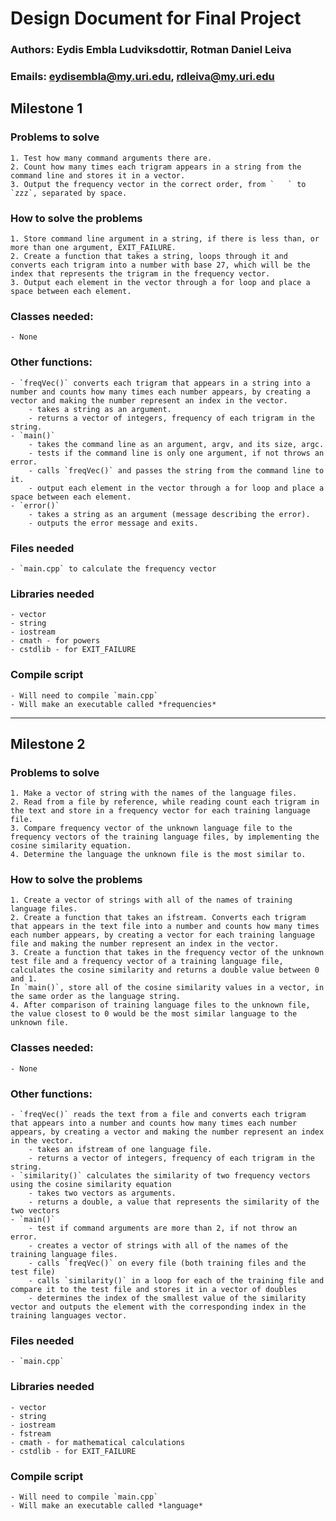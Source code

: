 # Design Document for Final Project
### Authors: Eydis Embla Ludviksdottir, Rotman Daniel Leiva
### Emails:  eydisembla@my.uri.edu,     rdleiva@my.uri.edu


## Milestone 1
### Problems to solve
    1. Test how many command arguments there are.
    2. Count how many times each trigram appears in a string from the command line and stores it in a vector.
    3. Output the frequency vector in the correct order, from `   ` to `zzz`, separated by space.

### How to solve the problems
    1. Store command line argument in a string, if there is less than, or more than one argument, EXIT_FAILURE.
    2. Create a function that takes a string, loops through it and converts each trigram into a number with base 27, which will be the index that represents the trigram in the frequency vector.
    3. Output each element in the vector through a for loop and place a space between each element.

### Classes needed:
    - None

### Other functions:
    - `freqVec()` converts each trigram that appears in a string into a number and counts how many times each number appears, by creating a vector and making the number represent an index in the vector.
        - takes a string as an argument.
        - returns a vector of integers, frequency of each trigram in the string.
    - `main()`
        - takes the command line as an argument, argv, and its size, argc.
        - tests if the command line is only one argument, if not throws an error.
        - calls `freqVec()` and passes the string from the command line to it.
        - output each element in the vector through a for loop and place a space between each element.
    - `error()`
        - takes a string as an argument (message describing the error).
        - outputs the error message and exits.

### Files needed
    - `main.cpp` to calculate the frequency vector

### Libraries needed
    - vector
    - string
    - iostream
    - cmath - for powers
    - cstdlib - for EXIT_FAILURE

### Compile script
    - Will need to compile `main.cpp`
    - Will make an executable called *frequencies*

********************************

## Milestone 2
### Problems to solve
    1. Make a vector of string with the names of the language files.
    2. Read from a file by reference, while reading count each trigram in the text and store in a frequency vector for each training language file.
    3. Compare frequency vector of the unknown language file to the frequency vectors of the training language files, by implementing the cosine similarity equation.
    4. Determine the language the unknown file is the most similar to.

### How to solve the problems
    1. Create a vector of strings with all of the names of training language files.
    2. Create a function that takes an ifstream. Converts each trigram that appears in the text file into a number and counts how many times each number appears, by creating a vector for each training language file and making the number represent an index in the vector.
    3. Create a function that takes in the frequency vector of the unknown test file and a frequency vector of a training language file, calculates the cosine similarity and returns a double value between 0 and 1.
    In `main()`, store all of the cosine similarity values in a vector, in the same order as the language string.
    4. After comparison of training language files to the unknown file, the value closest to 0 would be the most similar language to the unknown file.

### Classes needed:
    - None

### Other functions:
    - `freqVec()` reads the text from a file and converts each trigram that appears into a number and counts how many times each number appears, by creating a vector and making the number represent an index in the vector.
        - takes an ifstream of one language file.
        - returns a vector of integers, frequency of each trigram in the string.
    - `similarity()` calculates the similarity of two frequency vectors using the cosine similarity equation
        - takes two vectors as arguments.
        - returns a double, a value that represents the similarity of the two vectors
    - `main()`
        - test if command arguments are more than 2, if not throw an error.
        - creates a vector of strings with all of the names of the training language files.
        - calls `freqVec()` on every file (both training files and the test file)
        - calls `similarity()` in a loop for each of the training file and compare it to the test file and stores it in a vector of doubles
        - determines the index of the smallest value of the similarity vector and outputs the element with the corresponding index in the training languages vector.

### Files needed
    - `main.cpp`

### Libraries needed
    - vector
    - string
    - iostream
    - fstream
    - cmath - for mathematical calculations
    - cstdlib - for EXIT_FAILURE

### Compile script
    - Will need to compile `main.cpp`
    - Will make an executable called *language*
